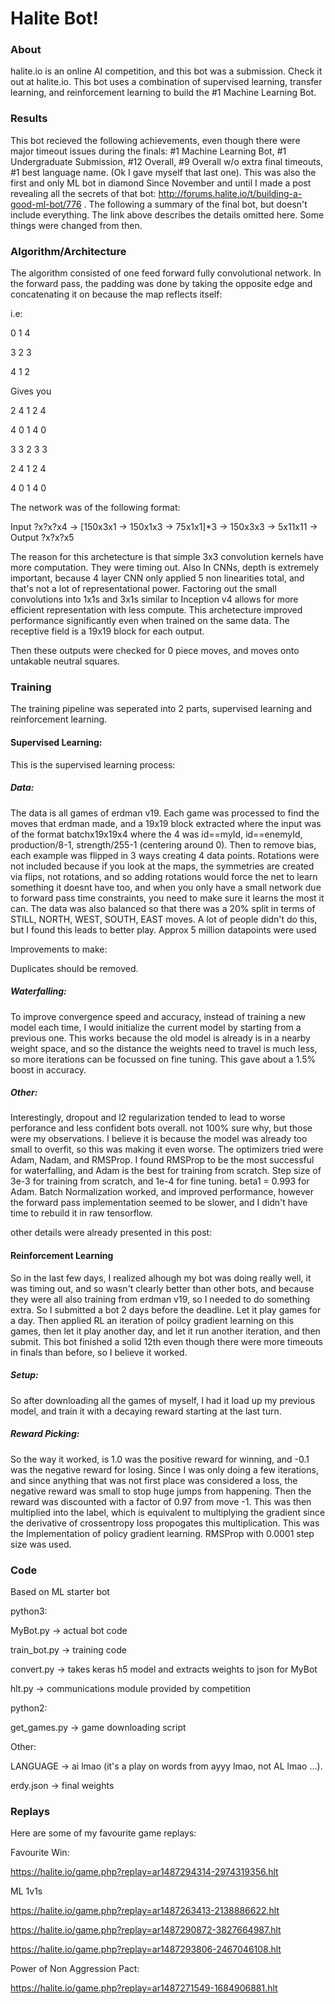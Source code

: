 # Halite Bot!

### About
halite.io is an online AI competition, and this bot was a submission. Check it out at halite.io. This bot uses a combination of supervised learning, transfer learning, and reinforcement learning to build the #1 Machine Learning Bot.

### Results
This bot recieved the following achievements, even though there were major timeout issues during the finals: #1 Machine Learning Bot, #1 Undergraduate Submission, #12 Overall, #9 Overall w/o extra final timeouts, #1 best language name. (Ok I gave myself that last one). This was also the first and only ML bot in diamond Since November and until I made a post revealing all the secrets of that bot: http://forums.halite.io/t/building-a-good-ml-bot/776 . The following a summary of the final bot, but doesn't include everything. The link above describes the details omitted here. Some things were changed from then. 

### Algorithm/Architecture

The algorithm consisted of one feed forward fully convolutional network. In the forward pass, the padding was done by taking the opposite edge and concatenating it on because the map reflects itself:

i.e:

0 1 4

3 2 3

4 1 2

Gives you

2 4 1 2 4

4 0 1 4 0

3 3 2 3 3

2 4 1 2 4

4 0 1 4 0

The network was of the following format:

Input ?x?x?x4 -> [150x3x1 -> 150x1x3 -> 75x1x1]*3 -> 150x3x3 -> 5x11x11 -> Output ?x?x?x5

The reason for this archetecture is that simple 3x3 convolution kernels have more computation. They were timing out. Also In CNNs, depth is extremely important, because 4 layer CNN only applied 5 non linearities total, and that's not a lot of representational power. Factoring out the small convolutions into 1x1s and 3x1s similar to Inception v4 allows for more efficient representation with less compute. This archetecture improved performance significantly even when trained on the same data. The receptive field is a 19x19 block for each output.

Then these outputs were checked for 0 piece moves, and moves onto untakable neutral squares. 

### Training

The training pipeline was seperated into 2 parts, supervised learning and reinforcement learning.

#### Supervised Learning:

This is the supervised learning process:

##### Data:

The data is all games of erdman v19. Each game was processed to find the moves that erdman made, and a 19x19 block extracted where the input was of the format batchx19x19x4 where the 4 was id==myId, id==enemyId, production/8-1, strength/255-1 (centering around 0). Then to remove bias, each example was flipped in 3 ways creating 4 data points. Rotations were not included because if you look at the maps, the symmetries are created via flips, not rotations, and so adding rotations would force the net to learn something it doesnt have too, and when you only have a small network due to forward pass time constraints, you need to make sure it learns the most it can. The data was also balanced so that there was a 20% split in terms of STILL, NORTH, WEST, SOUTH, EAST moves. A lot of people didn't do this, but I found this leads to better play. Approx 5 million datapoints were used

Improvements to make:

Duplicates should be removed.

##### Waterfalling:

To improve convergence speed and accuracy, instead of training a new model each time, I would initialize the current model by starting from a previous one. This works because the old model is already is in a nearby weight space, and so the distance the weights need to travel is much less, so more iterations can be focussed on fine tuning. This gave about a 1.5% boost in accuracy.

##### Other:

Interestingly, dropout and l2 regularization tended to lead to worse perforance and less confident bots overall. not 100% sure why, but those were my observations. I believe it is because the model was already too small to overfit, so this was making it even worse. The optimizers tried were Adam, Nadam, and RMSProp. I found RMSProp to be the most successful for waterfalling, and Adam is the best for training from scratch. Step size of 3e-3 for training from scratch, and 1e-4 for fine tuning. beta1 = 0.993 for Adam. Batch Normalization worked, and improved performance, however the forward pass implementation seemed to be slower, and I didn't have time to rebuild it in raw tensorflow. 

other details were already presented in this post: 

#### Reinforcement Learning

So in the last few days, I realized alhough my bot was doing really well, it was timing out, and so wasn't clearly better than other bots, and because they were all also training from erdman v19, so I needed to do something extra. So I submitted a bot 2 days before the deadline. Let it play games for a day. Then applied RL an iteration of poilcy gradient learning on this games, then let it play another day, and let it run another iteration, and then submit. This bot finished a solid 12th even though there were more timeouts in finals than before, so I believe it worked.

##### Setup:

So after downloading all the games of myself, I had it load up my previous model, and train it with a decaying reward starting at the last turn. 

##### Reward Picking:

So the way it worked, is 1.0 was the positive reward for winning, and -0.1 was the negative reward for losing. Since I was only doing a few iterations, and since anything that was not first place was considered a loss, the negative reward was small to stop huge jumps from happening. Then the reward was discounted with a factor of 0.97 from move -1. This was then multiplied into the label, which is equivalent to multiplying the gradient since the derivative of crossentropy loss propogates this multiplication. This was the Implementation of policy gradient learning. RMSProp with 0.0001 step size was used. 

### Code

Based on ML starter bot

python3:

MyBot.py -> actual bot code

train_bot.py -> training code

convert.py -> takes keras h5 model and extracts weights to json for MyBot

hlt.py -> communications module provided by competition

python2:

get_games.py -> game downloading script

Other:

LANGUAGE -> ai lmao (it's a play on words from ayyy lmao, not AL lmao ...).

erdy.json -> final weights


### Replays
Here are some of my favourite game replays:

Favourite Win:

https://halite.io/game.php?replay=ar1487294314-2974319356.hlt

ML 1v1s

https://halite.io/game.php?replay=ar1487263413-2138886622.hlt

https://halite.io/game.php?replay=ar1487290872-3827664987.hlt

https://halite.io/game.php?replay=ar1487293806-2467046108.hlt

Power of Non Aggression Pact:

https://halite.io/game.php?replay=ar1487271549-1684906881.hlt
